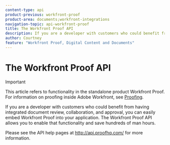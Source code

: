 ```yaml
---
content-type: api
product-previous: workfront-proof
product-area: documents;workfront-integrations
navigation-topic: api-workfront-proof
title: The Workfront Proof API
description: If you are a developer with customers who could benefit from having integrated document review, collaboration, and approval, you can easily embed Workfront Proof into your application. The Workfront Proof API allows you to enable that functionality and save hundreds of man hours.
author: Courtney
feature: "Workfront Proof, Digital Content and Documents"
---
```


# The Workfront Proof API

>[!IMPORTANT]
>
>This article refers to functionality in the standalone product Workfront Proof. For information on proofing inside Adobe Workfront, see [Proofing](../../../review-and-approve-work/proofing/proofing.md).

If you are a developer with customers who could benefit from having integrated document review, collaboration, and approval, you can easily embed Workfront Proof into your application. The Workfront Proof API allows you to enable that functionality and save hundreds of man hours. &nbsp;

Please see the API help pages at&nbsp;http://api.proofhq.com/ for more information.
